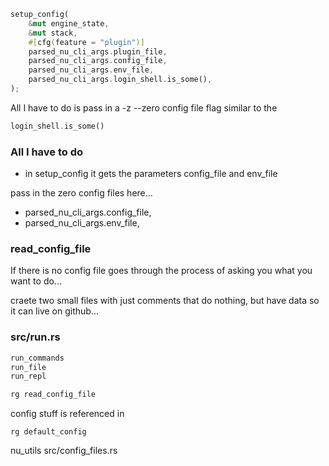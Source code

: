 
```rust
setup_config(
    &mut engine_state,
    &mut stack,
    #[cfg(feature = "plugin")]
    parsed_nu_cli_args.plugin_file,
    parsed_nu_cli_args.config_file,
    parsed_nu_cli_args.env_file,
    parsed_nu_cli_args.login_shell.is_some(),
);
```

All I have to do is pass in a -z --zero config file flag similar to the

```rust
login_shell.is_some()
```

### All I have to do

* in setup_config it gets the parameters config_file and env_file

pass in the zero config files here...

* parsed_nu_cli_args.config_file,
* parsed_nu_cli_args.env_file,



### read_config_file

If there is no config file goes through the process of asking you what you want to do...


craete two small files with just comments that do nothing,
but have data so it can live on github...

### src/run.rs
```rust
run_commands
run_file
run_repl
```

```rust
rg read_config_file
```

config stuff is referenced in

```
rg default_config
```

nu_utils
src/config_files.rs
